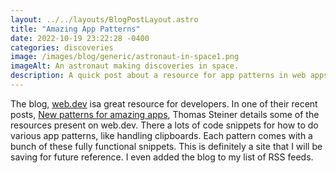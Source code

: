 ```yaml
---
layout: ../../layouts/BlogPostLayout.astro
title: "Amazing App Patterns"
date: 2022-10-19 23:22:28 -0400
categories: discoveries
image: /images/blog/generic/astronaut-in-space1.png
imageAlt: An astronaut making discoveries in space.
description: A quick post about a resource for app patterns in web apps.
---
```


The blog, [web.dev](https://web.dev/) isa great resource for developers.
In one of their recent posts,
[New patterns for amazing apps](https://web.dev/new-patterns-for-amazing-apps/),
Thomas Steiner details some of the resources present on web.dev. There a lots of
code snippets for how to do various app patterns, like handling clipboards.
Each pattern comes with a bunch of these fully functional snippets. This is definitely
a site that I will be saving for future reference. I even added the blog to my
list of RSS feeds.
